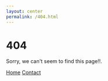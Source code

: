 ```yaml
---
layout: center
permalink: /404.html
---
```


# 404

Sorry, we can't seem to find this page!!.

<div class="mt3">
  <a href="{{ site.baseurl }}/" class="button button-blue button-big">Home</a>
  <a href="{{ site.baseurl }}/contact/" class="button button-blue button-big">Contact</a>
</div>
